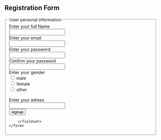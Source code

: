 <html lang="en">
<head>
    <meta charset="UTF-8">
    <meta name="viewport" content="width=device-width, initial-scale=1.0">
    <title>Assignment 1</title>
</head>
<body>
    <h2>Registration Form</h2>
    <form>
        <fieldset>
            <legend>User personal information</legend>
            <label for="neme">Enter your full Name</label><br>
            <input type="text"><br>
            <label for="email">Enter your email</label><br>
            <input type="text"><br>
            <label for="password">Enter your password</label><br>
            <input type="text"><br>
            <label for="confirm password">Confirm your password</label><br>
            <input type="text"><br>
            <label for="gender">Enter your gender</label><br>
            <input type="radio" name="male" id="gender">
            <label for="male">male</label><br>
            <input type="radio" name="female" id="gender">
            <label for="female">female</label><br>
            <input type="radio" name="other" id="gender">
            <label for="other">other</label><br><br>
            <label for="address">Enter your adress</label><br>
            <input type="text"><br>
            <input type="submit" value="signup">
            

            

        </fieldset>
    </form>
</body>
</html>
    
